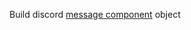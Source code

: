 Build discord [message component](https://discord.com/developers/docs/interactions/message-components) object
